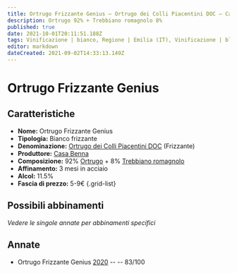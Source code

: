 ```yaml
---
title: Ortrugo Frizzante Genius – Ortrugo dei Colli Piacentini DOC – Casa Benna – Emilia (IT) – 5-9€ – 2★
description: Ortrugo 92% + Trebbiano romagnolo 8% 
published: true
date: 2021-10-01T20:11:51.188Z
tags: Vinificazione | bianco, Regione | Emilia (IT), Vinificazione | blend, Vinificazione | frizzante, Valutazioni | 2 stelle, Vitigni | Ortrugo, Vitigni | Trebbiano romagnolo, Prezzi | 5-9€
editor: markdown
dateCreated: 2021-09-02T14:33:13.149Z
---
```


# Ortrugo Frizzante Genius 

## Caratteristiche
- **Nome:** Ortrugo Frizzante Genius 
- **Tipologia:** Bianco frizzante
- **Denominazione:** [Ortrugo dei Colli Piacentini DOC](/denominazioni/Italia/Emilia/DOC/Ortrugo-dei-Colli-Piacentini) (Frizzante)
- **Produttore:** [Casa Benna](/produttori/Italia/Emilia/Casa-Benna) 
- **Composizione:** 92% [Ortrugo](/vitigni/Italia/ortrugo) + 8% [Trebbiano romagnolo](/vitigni/Italia/trebbiano-romagnolo)
- **Affinamento:** 3 mesi in acciaio
- **Alcol:** 11.5%
- **Fascia di prezzo:** 5-9€
{.grid-list}

## Possibili abbinamenti
*Vedere le singole annate per abbinamenti specifici*

## Annate

- Ortrugo Frizzante Genius [2020](/vini/Italia/Emilia/Casa-Benna/Ortrugo-Frizzante-Il-Garrito/2020) -- <span class="star-2"></span> -- 83/100

